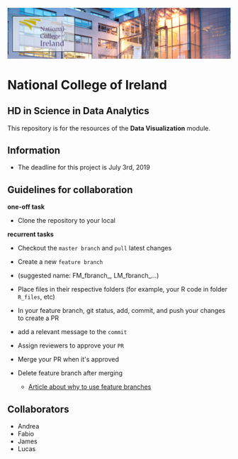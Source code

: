 ![NCIbanner](/images/NCI_banner.jpg)

# National College of Ireland
## HD in Science in Data Analytics


This repository is for the resources of the **Data Visualization** module.

## Information

- The deadline for this project is July 3rd, 2019



## Guidelines for collaboration

**one-off task**

- Clone the repository to your local

**recurrent tasks**

- Checkout the `master branch` and `pull` latest changes
- Create a new `feature branch`
 - (suggested name: FM_fbranch_<yourwork>, LM_fbranch_<yourwork>...)
- Place files in their respective folders (for example, your R code in folder `R_files`, etc)
- In your feature branch, git status, add, commit, and push your changes to create a PR
 - add a relevant message to the `commit`
- Assign reviewers to approve your `PR`
- Merge your PR when it's approved
- Delete feature branch after merging

    - [Article about why to use feature branches](https://www.atlassian.com/git/tutorials/comparing-workflows/feature-branch-workflow)



## Collaborators

- Andrea
- Fabio
- James
- Lucas
